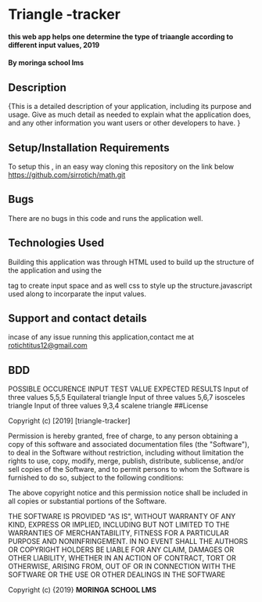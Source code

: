 # Triangle -tracker
#### this web app helps one determine the type of triaangle according to different input values, 2019
#### By **moringa school lms**
## Description
{This is a detailed description of your application, including its purpose and usage.  Give as much detail as needed to explain what the application does, and any other information you want users or other developers to have. }
## Setup/Installation Requirements
To setup this , in an easy way cloning this repository on the link below
https://github.com/sirrotich/math.git
## Bugs
There are no bugs in this code and runs the application well.
## Technologies Used
Building this application was  through HTML used to build up the structure of the application and using the <form> tag to create input space and as well css to style up the structure.javascript used along to incorparate the input values.
## Support and contact details
incase of any issue running this application,contact me at rotichtitus12@gmail.com
## BDD
POSSIBLE OCCURENCE		INPUT TEST VALUE		EXPECTED RESULTS
Input of three values		5,5,5	      	Equilateral triangle
Input of three values		5,6,7		      isosceles triangle
Input of three values		9,3,4		      scalene triangle
##License

Copyright (c) [2019] [triangle-tracker]

Permission is hereby granted, free of charge, to any person obtaining a copy
of this software and associated documentation files (the "Software"), to deal
in the Software without restriction, including without limitation the rights
to use, copy, modify, merge, publish, distribute, sublicense, and/or sell
copies of the Software, and to permit persons to whom the Software is
furnished to do so, subject to the following conditions:

The above copyright notice and this permission notice shall be included in all
copies or substantial portions of the Software.

THE SOFTWARE IS PROVIDED "AS IS", WITHOUT WARRANTY OF ANY KIND, EXPRESS OR
IMPLIED, INCLUDING BUT NOT LIMITED TO THE WARRANTIES OF MERCHANTABILITY,
FITNESS FOR A PARTICULAR PURPOSE AND NONINFRINGEMENT. IN NO EVENT SHALL THE
AUTHORS OR COPYRIGHT HOLDERS BE LIABLE FOR ANY CLAIM, DAMAGES OR OTHER
LIABILITY, WHETHER IN AN ACTION OF CONTRACT, TORT OR OTHERWISE, ARISING FROM,
OUT OF OR IN CONNECTION WITH THE SOFTWARE OR THE USE OR OTHER DEALINGS IN THE
SOFTWARE


Copyright (c) {2019} **MORINGA SCHOOL LMS**
